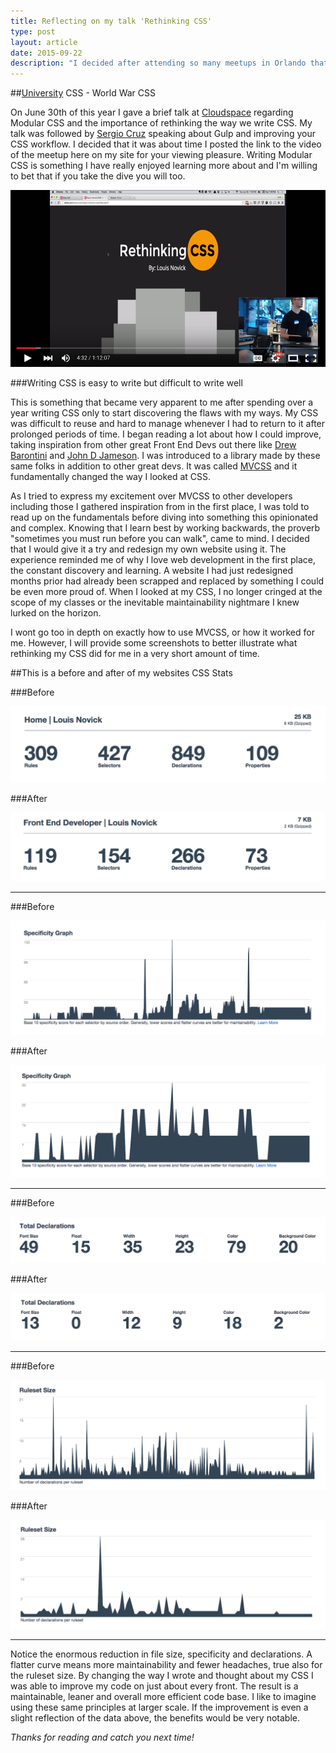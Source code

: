 ```yaml
---
title: Reflecting on my talk 'Rethinking CSS'
type: post
layout: article
date: 2015-09-22
description: "I decided after attending so many meetups in Orlando that it was about time I give a talk myself!  I spoke very briefly about Modular CSS and why it is important for us to consider how we write this complex language."
---
```


##[University](http://www.meetup.com/University-CSS-Meetup/) CSS - World War CSS

On June 30th of this year I gave a brief talk at [Cloudspace](http://cloudspace.com/) regarding Modular CSS and the importance of rethinking the way we write CSS. My talk was followed by [Sergio Cruz](https://sergiocruz.me/) speaking about Gulp and improving your CSS workflow. I decided that it was about time I posted the link to the video of the meetup here on my site for your viewing pleasure.  Writing Modular CSS is something I have really enjoyed learning more about and I'm willing to bet that if you take the dive you will too.

[![Meetup Video](../assets/images/rethinkingcss.jpg)](https://youtu.be/or4CYJogDFc)

###Writing CSS is easy to write but difficult to write well

This is something that became very apparent to me after spending over a year writing CSS only to start discovering the flaws with my ways.  My CSS was difficult to reuse and hard to manage whenever I had to return to it after prolonged periods of time.  I began reading a lot about how I could improve, taking inspiration from other great Front End Devs out there like [Drew Barontini](http://drewbarontini.com/) and [John D Jameson](http://johndjameson.com/).  I was introduced to a library made by these same folks in addition to other great devs.  It was called [MVCSS](http://mvcss.io/) and it fundamentally changed the way I looked at CSS.

As I tried to express my excitement over MVCSS to other developers including those I gathered inspiration from in the first place, I was told to read up on the fundamentals before diving into something this opinionated and complex.  Knowing that I learn best by working backwards, the proverb "sometimes you must run before you can walk", came to mind.  I decided that I would give it a try and redesign my own website using it.  The experience reminded me of why I love web development in the first place, the constant discovery and learning.  A website I had just redesigned months prior had already been scrapped and replaced by something I could be even more proud of.  When I looked at my CSS, I no longer cringed at the scope of my classes or the inevitable maintainability nightmare I knew lurked on the horizon.

I wont go too in depth on exactly how to use MVCSS, or how it worked for me.  However, I will provide some screenshots to better illustrate what rethinking my CSS did for me in a very short amount of time.

##This is a before and after of my websites CSS Stats

###Before

![Css Stats](../assets/images/rsdp_old.png)

###After

![Css Stats](../assets/images/rsdp_new.png)

---

###Before

![Css Stats](../assets/images/spec_old.png)

###After

![Css Stats](../assets/images/spec_new.png)

---

###Before

![Css Stats](../assets/images/td_old.png)

###After

![Css Stats](../assets/images/td_new.png)

---

###Before

![Css Stats](../assets/images/rules_old.png)

###After

![Css Stats](../assets/images/rules_new.png)

---

Notice the enormous reduction in file size, specificity and declarations.  A flatter curve means more maintainability and fewer headaches, true also for the ruleset size.  By changing the way I wrote and thought about my CSS I was able to improve my code on just about every front.  The result is a maintainable, leaner and overall more efficient code base.  I like to imagine using these same principles at larger scale.  If the improvement is even a slight reflection of the data above, the benefits would be very notable.

_Thanks for reading and catch you next time!_
